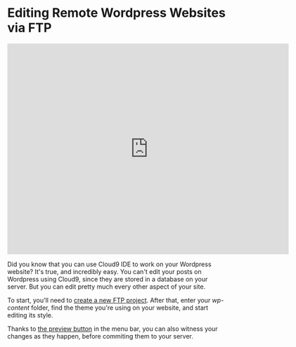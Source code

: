 # Editing Remote Wordpress Websites via FTP

<iframe width="640" height="480" src="https://www.youtube.com/embed/3vZIKzALxyU" frameborder="0" allowfullscreen></iframe>

Did you know that you can use Cloud9 IDE to work on your Wordpress website? It's true, and incredibly easy. You can't edit your posts on Wordpress using Cloud9, since they are stored in a database on your server. But you can edit pretty much every other aspect of your site.

To start, you'll need to [create a new FTP project](./ftp_workspaces.html). After that, enter your _wp-content_ folder, find the theme you're using on your website, and start editing its style.

Thanks to [the preview button](./ide_overview.html#previewButton) in the menu bar, you can also witness your changes as they happen, before commiting them to your server.
